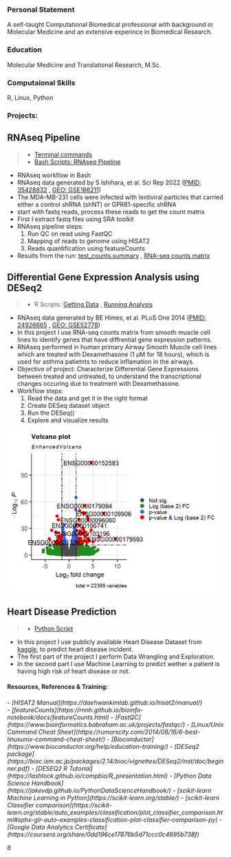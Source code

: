 ### Personal Statement 
A self-taught Computational Biomedical professional with background in Molecular Medicine and an extensive experince in Biomedical Research. 

### Education
Molecular Medicine and Translational Research, M.Sc. 

### Computaional Skills
R, Linux, Python
 
### Projects:

## RNAseq Pipeline

> - [Terminal commands](https://github.com/amenamahdami/Amena_Mahdami_Portfolio.github.io/blob/main/Shell/terminal%20commands.sh)
> - [Bash Scripts: RNAseq Pipeline](https://github.com/amenamahdami/Amena_Mahdami_Portfolio.github.io/blob/main/Shell/RNASeq_pipeline_BC.sh)

- RNAseq workflow in Bash
- RNAseq data generated by S Ishihara, et al. Sci Rep 2022 ([PMID: 35428832](https://pubmed.ncbi.nlm.nih.gov/35428832/) , [GEO: GSE186211](https://www.ncbi.nlm.nih.gov/geo/query/acc.cgi?acc=GSE186211))
- The MDA-MB-231 cells were infected with lentiviral particles that carried either a control shRNA (shNT) or GPR81-specific shRNA
- start with fastq reads, process these reads to get the count matrix
- First I extract fastq files using SRA toolkit
- RNAseq pipeline steps:
  1. Run QC on read using FastQC
  2. Mapping of reads to genome using HISAT2
  3. Reads quantification using featureCounts
- Results from the run: [test_counts.summary](https://github.com/amenamahdami/Amena_Mahdami_Portfolio.github.io/blob/main/Shell/test_counts.summary) , [RNA-seq counts matrix](https://github.com/amenamahdami/Amena_Mahdami_Portfolio.github.io/blob/main/Shell/sample_counts.tsv)

## Differential Gene Expression Analysis using DESeq2
> - R Scripts: [Getting Data](https://github.com/amenamahdami/Amena_Mahdami_Portfolio.github.io/blob/main/R/getData_airway.r) , [Running Analysis](https://github.com/amenamahdami/Amena_Mahdami_Portfolio.github.io/blob/main/R/DESeq2_workflow_airway.R)

- RNAseq data generated by BE Himes, et al. PLoS One 2014 ([PMID: 24926665](https://pubmed.ncbi.nlm.nih.gov/24926665/) , [GEO: GSE52778](https://www.ncbi.nlm.nih.gov/geo/query/acc.cgi?acc=GSE52778))
- In this project I use RNA-seq counts matrix from smooth muscle cell lines to identify genes that have diffrential gene expression patterns.
- RNAseq performed in human primary Airway Smooth Muscle cell lines which are treated with Dexamethasone (1 µM for 18 hours), which is used for asthma patietnts to reduce inflamation in the airways.
- Objective of project: Characterize Differential Gene Expressions between treated and untreated, to understand the transcriptional changes occuring due to treatment with Dexamethasone.
- Workflow steps:
  1. Read the data and get it in the right format
  2. Create DESeq dataset object
  3. Run the DESeq()
  4. Explore and visualize results

![Differential Gene Expression Volcano Plot](assets/img/Volcano_plot_airway.png)

  
## Heart Disease Prediction
> - [Python Script](https://github.com/amenamahdami/Amena_Mahdami_Portfolio.github.io/blob/main/Python/ML_Project_Heart_Disease_Prediction.ipynb)

- In this project I use publicly available Heart Disease Dataset from [kaggle](https://www.kaggle.com/datasets/johnsmith88/heart-disease-dataset), to predict heart disease incident.
- The first part of the project I perform Data Wrangling and Exploration.
- In the second part I use Machine Learning to predict wether a patient is having high risk of heart disease or not.


#### Resources, References & Training:
<h6>
 <p>
- [HISAT2 Manual](https://daehwankimlab.github.io/hisat2/manual/) <br>
- [featureCounts](https://rnnh.github.io/bioinfo-notebook/docs/featureCounts.html)
- [FastQC](https://www.bioinformatics.babraham.ac.uk/projects/fastqc/)
- [Linux/Unix Command Cheat Sheet](https://rumorscity.com/2014/08/16/6-best-linuxunix-command-cheat-sheet/)
- [Bioconductor](https://www.bioconductor.org/help/education-training/)
- [DESeq2 package](https://bioc.ism.ac.jp/packages/2.14/bioc/vignettes/DESeq2/inst/doc/beginner.pdf)
- [DESEQ2 R Tutorial](https://lashlock.github.io/compbio/R_presentation.html)
- [Python Data Science Handbook](https://jakevdp.github.io/PythonDataScienceHandbook/)
- [scikit-learn Machine Learning in Python](https://scikit-learn.org/stable/)
- [scikit-learn Classifier comparison](https://scikit-learn.org/stable/auto_examples/classification/plot_classifier_comparison.html#sphx-glr-auto-examples-classification-plot-classifier-comparison-py)
- [Google Data Analytics Certificate](https://coursera.org/share/0dd196ce17876b5d71ccc0c4695b738f) </p>
 6</h6>

